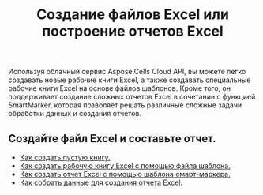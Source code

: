 ﻿---
title: Создание файлов Excel или построение отчетов Excel
second_title: Aspose.Cells Cloud Documen
type: docs
url: /ru/creating-files-and-reports/
aliases: [/workbook/create/]
linktitle: Создать Excel и сообщить
keywords: Create document, Generate report, Excel report, Dynamic repor
description: Создавайте новые документы или отчеты, которые могут включать диаграммы, таблицы и другие элементы визуализации данных.
weight: 10
kwords: Создать документ, Создать отчет, Отчет Excel, Динамический отчет
---
Используя облачный сервис Aspose.Cells Cloud API, вы можете легко создавать новые рабочие книги Excel, а также создавать специальные рабочие книги Excel на основе файлов шаблонов. Кроме того, он поддерживает создание сложных отчетов Excel в сочетании с функцией SmartMarker, которая позволяет решать различные сложные задачи обработки данных и создания отчетов.

## Создайте файл Excel и составьте отчет.

- [Как создать пустую книгу.](/cells/ru/create-an-empty-excel-file/)
- [Как создать рабочую книгу Excel с помощью файла шаблона.](/cells/ru/create-an-excel-file-with-template-file/)
- [Как создать отчет Excel с помощью шаблона смарт-маркера.](/cells/ru/build-report-with-smart-marker/)
- [Как собрать данные для создания отчета Excel.](/cells/ru/assembly-data-for-the-creation-of-an-excel-report/)
